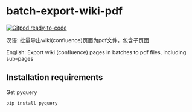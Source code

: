 # batch-export-wiki-pdf

[![Gitpod ready-to-code](https://img.shields.io/badge/Gitpod-ready--to--code-blue?logo=gitpod)](https://gitpod.io/#https://github.com/DefetC/batch-export-wiki-pdf)

汉语: 批量导出wiki(confluence)页面为pdf文件，包含子页面

English: Export wiki (confluence) pages in batches to pdf files, including sub-pages 

## Installation requirements

Get pyquery

```sh
pip install pyquery
```

